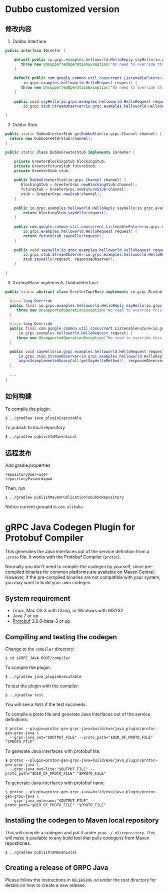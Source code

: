 # Dubbo customized version

## 修改内容

1. Dubbo Interface
```java
public interface IGreeter {

    default public io.grpc.examples.helloworld.HelloReply sayHello(io.grpc.examples.helloworld.HelloRequest request) {
       throw new UnsupportedOperationException("No need to override this method, extend XxxImplBase and override all methods it allows.");
    }
    
    default public com.google.common.util.concurrent.ListenableFuture<io.grpc.examples.helloworld.HelloReply> sayHelloAsync(
        io.grpc.examples.helloworld.HelloRequest request) {
       throw new UnsupportedOperationException("No need to override this method, extend XxxImplBase and override all methods it allows.");
    }
    
    public void sayHello(io.grpc.examples.helloworld.HelloRequest request,
        io.grpc.stub.StreamObserver<io.grpc.examples.helloworld.HelloReply> responseObserver);

}
```

2. Dubbo Stub
```java
public static DubboGreeterStub getDubboStub(io.grpc.Channel channel) {
  return new DubboGreeterStub(channel);
}

public static class DubboGreeterStub implements IGreeter {

    private GreeterBlockingStub blockingStub;
    private GreeterFutureStub futureStub;
    private GreeterStub stub;
    
    public DubboGreeterStub(io.grpc.Channel channel) {
       blockingStub = GreeterGrpc.newBlockingStub(channel);
       futureStub = GreeterGrpc.newFutureStub(channel);
       stub = GreeterGrpc.newStub(channel);
    }
    
    public io.grpc.examples.helloworld.HelloReply sayHello(io.grpc.examples.helloworld.HelloRequest request) {
        return blockingStub.sayHello(request);
    }
    
    public com.google.common.util.concurrent.ListenableFuture<io.grpc.examples.helloworld.HelloReply> sayHelloAsync(
        io.grpc.examples.helloworld.HelloRequest request) {
        return futureStub.sayHello(request);
    }
    
    public void sayHello(io.grpc.examples.helloworld.HelloRequest request,
        io.grpc.stub.StreamObserver<io.grpc.examples.helloworld.HelloReply> responseObserver){
        stub.sayHello(request, responseObserver);
    }

}

```

3. XxxImplBase implements DubboInterface
```java
public static abstract class GreeterImplBase implements io.grpc.BindableService, IGreeter {

  @java.lang.Override
  public final io.grpc.examples.helloworld.HelloReply sayHello(io.grpc.examples.helloworld.HelloRequest request) {
     throw new UnsupportedOperationException("No need to override this method, extend XxxImplBase and override all methods it allows.");
  }

  @java.lang.Override
  public final com.google.common.util.concurrent.ListenableFuture<io.grpc.examples.helloworld.HelloReply> sayHelloAsync(
      io.grpc.examples.helloworld.HelloRequest request) {
     throw new UnsupportedOperationException("No need to override this method, extend XxxImplBase and override all methods it allows.");
  }

  public void sayHello(io.grpc.examples.helloworld.HelloRequest request,
      io.grpc.stub.StreamObserver<io.grpc.examples.helloworld.HelloReply> responseObserver) {
      asyncUnimplementedUnaryCall(getSayHelloMethod(), responseObserver);
  }
  
  ...
}
```

## 如何构建

To compile the plugin:
```
$ ../gradlew java_pluginExecutable
```

To publish to local repository
```
$ ../gradlew publishToMavenLocal
```

## 远程发布

Add gradle.properties
```properties
repositoryUser=user
repositoryPasword=pwd
```

Then, run
```
$ ../gradlew publishMavenPublicationToDubboRepository
```
Notice current groupId is `com.alibaba`.


gRPC Java Codegen Plugin for Protobuf Compiler
==============================================

This generates the Java interfaces out of the service definition from a
`.proto` file. It works with the Protobuf Compiler (``protoc``).

Normally you don't need to compile the codegen by yourself, since pre-compiled
binaries for common platforms are available on Maven Central. However, if the
pre-compiled binaries are not compatible with your system, you may want to
build your own codegen.

## System requirement

* Linux, Mac OS X with Clang, or Windows with MSYS2
* Java 7 or up
* [Protobuf](https://github.com/google/protobuf) 3.0.0-beta-3 or up

## Compiling and testing the codegen
Change to the `compiler` directory:
```
$ cd $GRPC_JAVA_ROOT/compiler
```

To compile the plugin:
```
$ ../gradlew java_pluginExecutable
```

To test the plugin with the compiler:
```
$ ../gradlew test
```
You will see a `PASS` if the test succeeds.

To compile a proto file and generate Java interfaces out of the service definitions:
```
$ protoc --plugin=protoc-gen-grpc-java=build/exe/java_plugin/protoc-gen-grpc-java \
  --grpc-java_out="$OUTPUT_FILE" --proto_path="$DIR_OF_PROTO_FILE" "$PROTO_FILE"
```
To generate Java interfaces with protobuf lite:
```
$ protoc --plugin=protoc-gen-grpc-java=build/exe/java_plugin/protoc-gen-grpc-java \
  --grpc-java_out=lite:"$OUTPUT_FILE" --proto_path="$DIR_OF_PROTO_FILE" "$PROTO_FILE"
```
To generate Java interfaces with protobuf nano:
```
$ protoc --plugin=protoc-gen-grpc-java=build/exe/java_plugin/protoc-gen-grpc-java \
  --grpc-java_out=nano:"$OUTPUT_FILE" --proto_path="$DIR_OF_PROTO_FILE" "$PROTO_FILE"
```

## Installing the codegen to Maven local repository
This will compile a codegen and put it under your ``~/.m2/repository``. This
will make it available to any build tool that pulls codegens from Maven
repostiories.
```
$ ../gradlew publishToMavenLocal
```

## Creating a release of GRPC Java
Please follow the instructions in ``RELEASING.md`` under the root directory for
details on how to create a new release.
